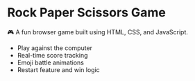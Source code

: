 # Rock Paper Scissors Game

🎮 A fun browser game built using HTML, CSS, and JavaScript.

- Play against the computer
- Real-time score tracking
- Emoji battle animations
- Restart feature and win logic
